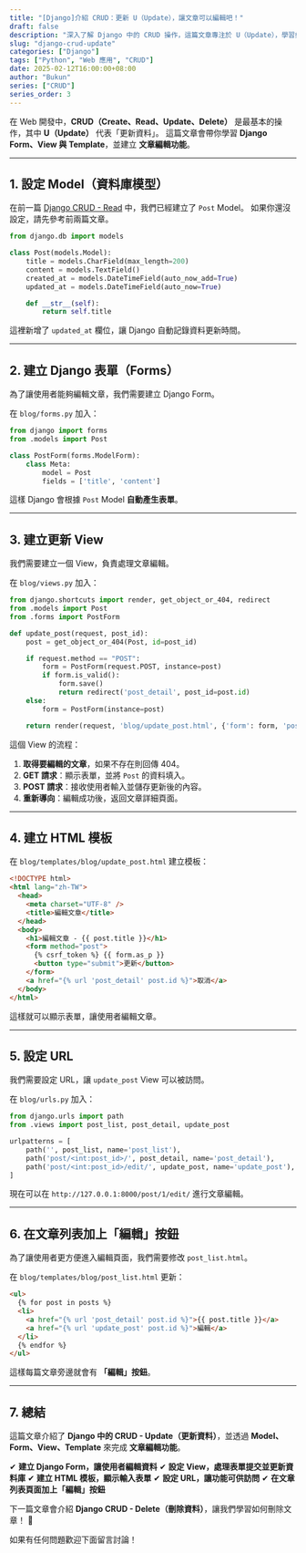 ```yaml
---
title: "[Django]介紹 CRUD：更新 U（Update），讓文章可以編輯吧！"
draft: false
description: "深入了解 Django 中的 CRUD 操作，這篇文章專注於 U（Update），學習如何在 Django 中更新資料。"
slug: "django-crud-update"
categories: ["Django"]
tags: ["Python", "Web 應用", "CRUD"]
date: 2025-02-12T16:00:00+08:00
author: "Bukun"
series: ["CRUD"]
series_order: 3
---
```


在 Web 開發中，**CRUD（Create、Read、Update、Delete）** 是最基本的操作，其中 **U（Update）** 代表「更新資料」。
這篇文章會帶你學習 **Django Form、View 與 Template**，並建立 **文章編輯功能**。

---

## 1. 設定 Model（資料庫模型）

在前一篇 [Django CRUD - Read](slug: "django-crud-read") 中，我們已經建立了 `Post` Model。
如果你還沒設定，請先參考前兩篇文章。

```python
from django.db import models

class Post(models.Model):
    title = models.CharField(max_length=200)
    content = models.TextField()
    created_at = models.DateTimeField(auto_now_add=True)
    updated_at = models.DateTimeField(auto_now=True)

    def __str__(self):
        return self.title
```

這裡新增了 `updated_at` 欄位，讓 Django 自動記錄資料更新時間。

---

## 2. 建立 Django 表單（Forms）

為了讓使用者能夠編輯文章，我們需要建立 Django Form。

在 `blog/forms.py` 加入：

```python
from django import forms
from .models import Post

class PostForm(forms.ModelForm):
    class Meta:
        model = Post
        fields = ['title', 'content']
```

這樣 Django 會根據 `Post` Model **自動產生表單**。

---

## 3. 建立更新 View

我們需要建立一個 View，負責處理文章編輯。

在 `blog/views.py` 加入：

```python
from django.shortcuts import render, get_object_or_404, redirect
from .models import Post
from .forms import PostForm

def update_post(request, post_id):
    post = get_object_or_404(Post, id=post_id)

    if request.method == "POST":
        form = PostForm(request.POST, instance=post)
        if form.is_valid():
            form.save()
            return redirect('post_detail', post_id=post.id)
    else:
        form = PostForm(instance=post)

    return render(request, 'blog/update_post.html', {'form': form, 'post': post})
```

這個 View 的流程：

1. **取得要編輯的文章**，如果不存在則回傳 404。
2. **GET 請求**：顯示表單，並將 `Post` 的資料填入。
3. **POST 請求**：接收使用者輸入並儲存更新後的內容。
4. **重新導向**：編輯成功後，返回文章詳細頁面。

---

## 4. 建立 HTML 模板

在 `blog/templates/blog/update_post.html` 建立模板：

```html
<!DOCTYPE html>
<html lang="zh-TW">
  <head>
    <meta charset="UTF-8" />
    <title>編輯文章</title>
  </head>
  <body>
    <h1>編輯文章 - {{ post.title }}</h1>
    <form method="post">
      {% csrf_token %} {{ form.as_p }}
      <button type="submit">更新</button>
    </form>
    <a href="{% url 'post_detail' post.id %}">取消</a>
  </body>
</html>
```

這樣就可以顯示表單，讓使用者編輯文章。

---

## 5. 設定 URL

我們需要設定 URL，讓 `update_post` View 可以被訪問。

在 `blog/urls.py` 加入：

```python
from django.urls import path
from .views import post_list, post_detail, update_post

urlpatterns = [
    path('', post_list, name='post_list'),
    path('post/<int:post_id>/', post_detail, name='post_detail'),
    path('post/<int:post_id>/edit/', update_post, name='update_post'),
]
```

現在可以在 `http://127.0.0.1:8000/post/1/edit/` 進行文章編輯。

---

## 6. 在文章列表加上「編輯」按鈕

為了讓使用者更方便進入編輯頁面，我們需要修改 `post_list.html`。

在 `blog/templates/blog/post_list.html` 更新：

```html
<ul>
  {% for post in posts %}
  <li>
    <a href="{% url 'post_detail' post.id %}">{{ post.title }}</a>
    <a href="{% url 'update_post' post.id %}">編輯</a>
  </li>
  {% endfor %}
</ul>
```

這樣每篇文章旁邊就會有 **「編輯」按鈕**。

---

## 7. 總結

這篇文章介紹了 **Django 中的 CRUD - Update（更新資料）**，並透過 **Model、Form、View、Template** 來完成 **文章編輯功能**。

✔ **建立 Django Form，讓使用者編輯資料**
✔ **設定 View，處理表單提交並更新資料庫**
✔ **建立 HTML 模板，顯示輸入表單**
✔ **設定 URL，讓功能可供訪問**
✔ **在文章列表頁面加上「編輯」按鈕**

下一篇文章會介紹 **Django CRUD - Delete（刪除資料）**，讓我們學習如何刪除文章！ 🚀

如果有任何問題歡迎下面留言討論！
